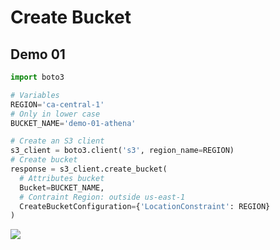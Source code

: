 # Create Bucket

## Demo 01
````python
import boto3

# Variables
REGION='ca-central-1'
# Only in lower case
BUCKET_NAME='demo-01-athena'

# Create an S3 client
s3_client = boto3.client('s3', region_name=REGION)
# Create bucket
response = s3_client.create_bucket(
  # Attributes bucket
  Bucket=BUCKET_NAME,
  # Contraint Region: outside us-east-1
  CreateBucketConfiguration={'LocationConstraint': REGION}
)
````
[<img src="https://i.imgur.com/b5YsX3p.png">](https://i.imgur.com/b5YsX3p.png)

